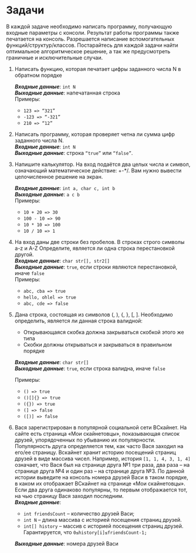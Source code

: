 # Задачи
В каждой задаче необходимо написать программу, получающую входные параметры с консоли. Результат работы программы также печатается на консоль. Разрешается написание вспомогательных функций/структур/классов. Постарайтесь для каждой задачи найти оптимальное алгоритмческое решение, а так же предусмотреть граничные и исключительные случаи.  

1. Написать функцию, которая печатает цифры заданного числа N в обратном порядке

    _**Входные данные**_: `int N`  
    _**Выходные данные**_: напечатанная строка  
    Примеры:  
   * `123 => “321”`  
   * `-123 => “-321”`  
   * `210 => “12”`  

1. Написать программу, которая проверяет четна ли сумма цифр заданного числа N.  
    _**Входные данные**_: `int N`  
    _**Выходные данные**_: строка `“true”` или `“false”`.  

1. Напишите калькулятор. На вход подаётся два целых числа и символ, означающий математическое действие: +-*/. Вам нужно вывести целочисленное решение на экран.

    _**Входные данные**_: `int a, char c, int b`  
    _**Выходные данные**_: `a c b`  
    Примеры:  
   * `10 + 20 => 30`
   * `100 - 10 => 90`
   * `10 * 10 => 100`
   * `10 / 10 => 1`

1. На вход даны две строки без пробелов. В строках строго символы a-z и A-Z Определите, является ли одна строка перестановкой другой.  
    _**Входные данные**_: `char str[], str2[]`  
    _**Выходные данные**_: `true`, если строки являются перестановкой, иначе `false`  
    Примеры:
    * `abc, cba => true`
    * `hello, ohlel => true`
    * `abc, cde => false`
1. Дана строка, состоящая из символов (, ), {, }, [, ]. Необходимо определить, является ли данная строка валидной:
   * Открывающаяся скобка должна закрываться скобкой этого же типа  
   * Скобки должны открываться и закрываться в правильном порядке  

    _**Входные данные**_: `char str[]`  
    _**Выходные данные**_: `true`, если строка валидна, иначе `false`  

    Примеры:
    * `() => true`
    * `()[]{} => true`
    * `({}) => true`
    * `(] => false`
    * `([)] => false`

2. Вася зарегистрирован в популярной социальной сети ВСкайнет. На сайте есть страница «Мои скайнетовцы», показывающая список друзей, упорядоченных по убыванию их популярности. Популярность друга определяется тем, как часто Вася заходил на его/ее страницу.
    Вскайнет хранит историю посещений страниц друзей в виде массива чисел. Например, история `[1, 1, 4, 3, 1, 4]` означает, что Вася был на странице друга №1 три раза, два раза – на странице друга №4 и один раз – на странице друга №3.
    По данной истории выведите на консоль номера друзей Васи в таком порядке, в каком их отображает ВСкайнет на странице  «Мои скайнетовцы».
    Если два друга одинаково популярны, то первым отображается тот, на чью страницу Вася заходил последним.  
    _**Входные данные**_:
    * `int friendsCount` – количество друзей Васи;  
    * `int N` – длина массива с историей посещения страниц друзей.  
    * `int[] history` – массив с историей посещения страниц друзей. Гарантируется, что `0≤history[i]≤friendsCount-1;`  

    _**Выходные данные**_: номера друзей Васи
